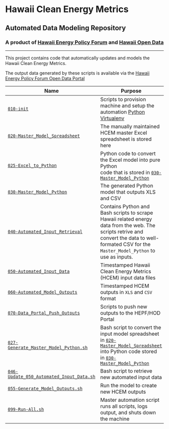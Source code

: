 # Hawaii Clean Energy Metrics
## Automated Data Modeling Repository  
### A product of [Hawaii Energy Policy Forum](http://www.hawaiienergypolicy.hawaii.edu) and [Hawaii Open Data](http://hawaiiopendata.com)
---
This project contains code that automatically updates and models the Hawaii Clean Energy Metrics.

The output data generated by these scripts is available via the [Hawaii Energy Policy Forum Open Data Portal](https://energy.hawaiiopendata.org)

|Name|Purpose|
|----|-------|
|[`010-init`](010-init)|Scripts to provision machine and setup the automation [Python Virtualenv](https://virtualenv.pypa.io/en/stable/)|
|[`020-Master_Model_Spreadsheet`](020-Master_Model_Spreadsheet)|The manually maintained HCEM master Excel spreadsheet is stored here |
|[`025-Excel_to_Python`](025-Excel_to_Python)|Python code to convert the Excel model into pure Python<br> code that is stored in [`030-Master_Model_Python`](030-Master_Model_Python)|
|[`030-Master_Model_Python`](030-Master_Model_Python)|The generated Python model that outputs XLS and CSV|
|[`040-Automated_Input_Retrieval`](040-Automated_Input_Retrieval)|Contains Python and Bash scripts to scrape Hawaii related energy data from the web.  The scripts retrive and convert the data to well-formated CSV for the `Master_Model_Python` to use as inputs.|
|[`050-Automated_Input_Data`](050-Automated_Input_Data)|Timestamped Hawaii Clean Energy Metrics (HCEM) input data files |
|[`060-Automated_Model_Outputs`](060-Automated_Model_Outputs)|Timestamped HCEM outputs in `XLS` and `CSV` format|
|[`070-Data_Portal_Push_Outputs`](070-Data_Portal_Push_Outputs)|Scripts to push new outputs to the HEPF/HOD Portal|
|[`027-Generate_Master_Model_Python.sh`](027-Generate_Master_Model-Python.sh)|Bash script to convert the input model spreadsheet in [`020-Master_Model_Spreadsheet`](020-Master_Model_Spreadsheet) into Python code stored in [`030-Master_Model_Python`](030-Master-Model_Python)|
|[`046-Update_050_Automated_Input_Data.sh`](046-Update_050_Automated_Input_Data.sh)|Bash script to retrieve new automated input data|
|[`055-Generate_Model_Outputs.sh`](055-Generate_Model_Outputs.sh)|Run the model to create new HCEM outputs|
|[`099-Run-All.sh`](099-Run-All.sh)|Master automation script runs all scripts, logs output, and shuts down the machine|
